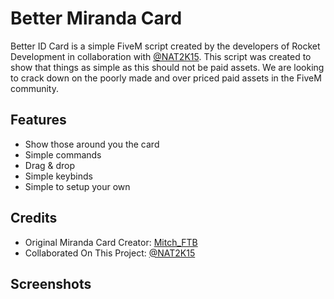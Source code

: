 # Better Miranda Card
Better ID Card is a simple FiveM script created by the developers of Rocket Development in collaboration with [@NAT2K15](https://github.com/NAT2K15). This script was created to show that things as simple as this should not be paid assets. We are looking to crack down on the poorly made and over priced paid assets in the FiveM community.

## Features
* Show those around you the card
* Simple commands
* Drag & drop
* Simple keybinds
* Simple to setup your own

## Credits
* Original Miranda Card Creator: [Mitch_FTB](https://forum.cfx.re/t/release-miranda-rights-vital-signs-cards/751979)
* Collaborated On This Project: [@NAT2K15](https://github.com/NAT2K15)

## Screenshots

